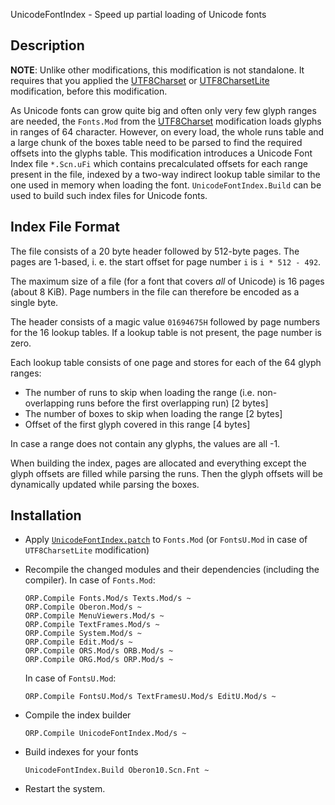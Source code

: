 UnicodeFontIndex - Speed up partial loading of Unicode fonts

Description
-----------

**NOTE**: Unlike other modifications, this modification is not standalone. It requires that
you applied the [UTF8Charset](../UTF8Charset/README.md) or
[UTF8CharsetLite](../UTF8CharsetLite/README.md) modification, before this modification.

As Unicode fonts can grow quite big and often only very few glyph ranges are needed, the
`Fonts.Mod` from the [UTF8Charset](../UTF8Charset/README.md) modification loads glyphs in
ranges of 64 character. However, on every load, the whole runs table and a large chunk of
the boxes table need to be parsed to find the required offsets into the glyphs table. This
modification introduces a Unicode Font Index file `*.Scn.uFi` which contains precalculated
offsets for each range present in the file, indexed by a two-way indirect lookup table
similar to the one used in memory when loading the font. `UnicodeFontIndex.Build` can be
used to build such index files for Unicode fonts.


Index File Format
-----------------

The file consists of a 20 byte header followed by 512-byte pages. The pages are 1-based,
i. e. the start offset for page number `i` is `i * 512 - 492`.

The maximum size of a file (for a font that covers *all* of Unicode) is 16 pages (about
8 KiB). Page numbers in the file can therefore be encoded as a single byte.

The header consists of a magic value `01694675H` followed by page numbers for the 16 lookup
tables. If a lookup table is not present, the page number is zero.

Each lookup table consists of one page and stores for each of the 64 glyph ranges:
- The number of runs to skip when loading the range (i.e. non-overlapping runs before the
  first overlapping run) [2 bytes]
- The number of boxes to skip when loading the range [2 bytes]
- Offset of the first glyph covered in this range [4 bytes]

In case a range does not contain any glyphs, the values are all -1.

When building the index, pages are allocated and everything except the glyph offsets are filled
while parsing the runs. Then the glyph offsets will be dynamically updated while parsing the boxes.


Installation
------------

- Apply [`UnicodeFontIndex.patch`](UnicodeFontIndex.patch) to `Fonts.Mod`
  (or `FontsU.Mod` in case of `UTF8CharsetLite` modification)

- Recompile the changed modules and their dependencies (including the compiler).
  In case of `Fonts.Mod`:

      ORP.Compile Fonts.Mod/s Texts.Mod/s ~
      ORP.Compile Oberon.Mod/s ~
      ORP.Compile MenuViewers.Mod/s ~
      ORP.Compile TextFrames.Mod/s ~
      ORP.Compile System.Mod/s ~
      ORP.Compile Edit.Mod/s ~
      ORP.Compile ORS.Mod/s ORB.Mod/s ~
      ORP.Compile ORG.Mod/s ORP.Mod/s ~

  In case of `FontsU.Mod`:

      ORP.Compile FontsU.Mod/s TextFramesU.Mod/s EditU.Mod/s ~

- Compile the index builder

      ORP.Compile UnicodeFontIndex.Mod/s ~

- Build indexes for your fonts

      UnicodeFontIndex.Build Oberon10.Scn.Fnt ~

- Restart the system.
